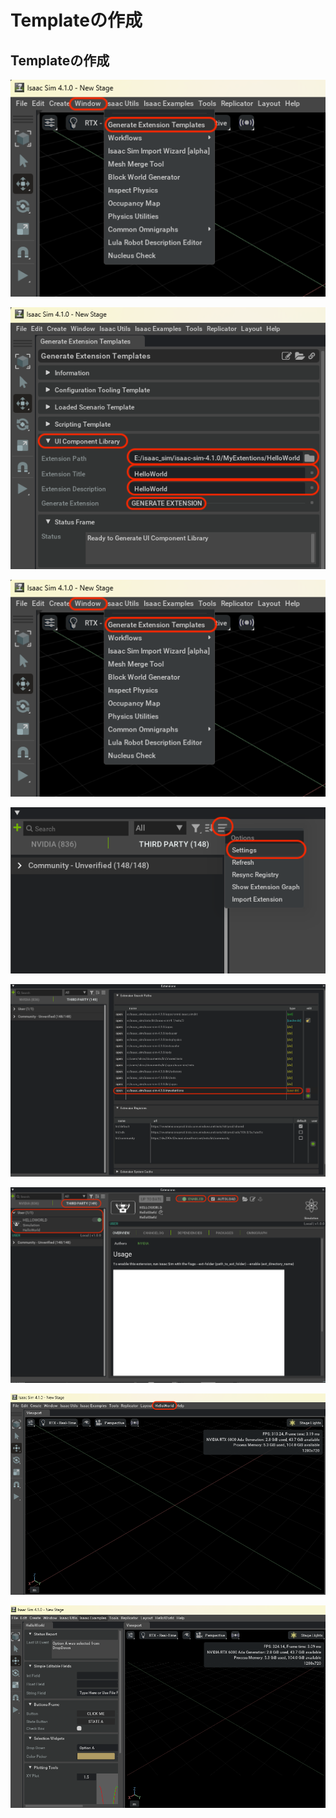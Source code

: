 # Templateの作成

## Templateの作成

![](./img/temp001.png)

![](./img/temp002.png)

![](./img/temp001.png)

![](./img/temp003.png)

![](./img/temp004.png)

![](./img/temp005.png)

![](./img/temp006.png)

![](./img/temp007.png)